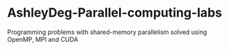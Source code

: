 # AshleyDeg-Parallel-computing-labs
Programming problems with shared-memory parallelism solved using OpenMP, MPI and CUDA
